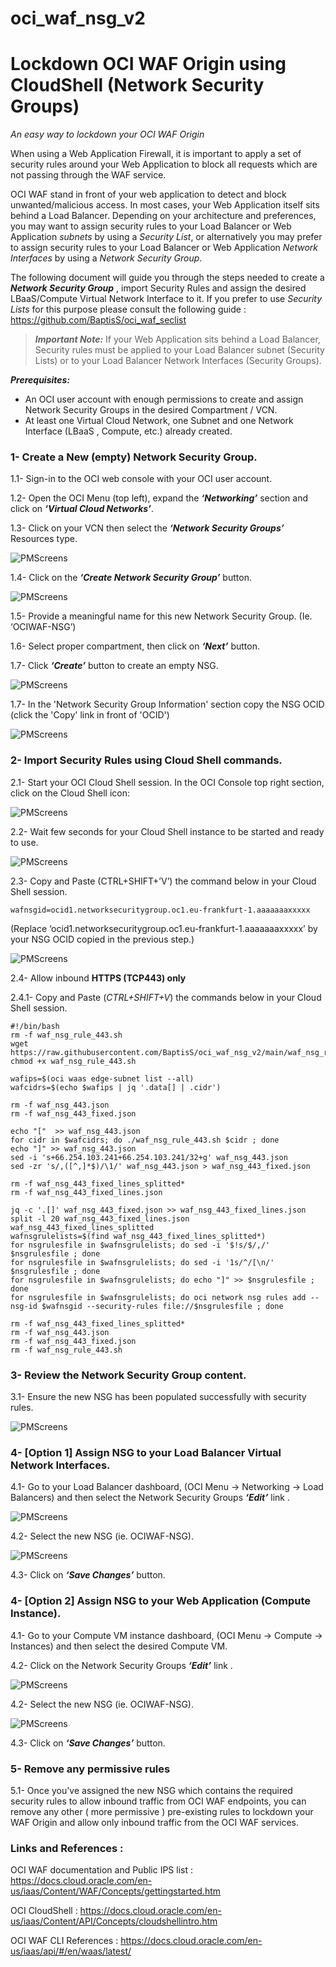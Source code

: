 # oci_waf_nsg_v2
# Lockdown OCI WAF Origin using CloudShell (Network Security Groups) #
_An easy way to lockdown your OCI WAF Origin_ 


When using a Web Application Firewall, it is important to apply a set of security rules around your Web Application to block all requests which are not passing through the WAF service.

OCI WAF stand in front of your web application to detect and block unwanted/malicious access. In most cases, your Web Application itself sits behind a Load Balancer. Depending on your architecture and preferences, you may want to assign security rules to your Load Balancer or Web Application _subnets_ by using a _Security List_, or alternatively you may prefer to assign security rules to your Load Balancer or Web Application _Network Interfaces_ by using a _Network Security Group_.


The following document will guide you through the steps needed to create a ***Network Security Group*** , import Security Rules and assign the desired LBaaS/Compute Virtual Network Interface to it. If you prefer to use _Security Lists_ for this purpose please consult the following guide : https://github.com/BaptisS/oci_waf_seclist




> ***Important Note:*** 
> If your Web Application sits behind a Load Balancer, Security rules must be applied to your Load Balancer subnet (Security Lists) or to your Load Balancer Network Interfaces (Security Groups).


***Prerequisites:***

- An OCI user account with enough permissions to create and assign Network Security Groups in the desired Compartment / VCN. 
- At least one Virtual Cloud Network, one Subnet and one Network Interface (LBaaS , Compute, etc.) already created. 
 
 
 
 
### 1- Create a New (empty) Network Security Group.    

 1.1-	Sign-in to the OCI web console with your OCI user account. 

1.2-	Open the OCI Menu (top left), expand the ***‘Networking’*** section and click on ***‘Virtual Cloud Networks’***.  

1.3-	Click on your VCN then select the ***‘Network Security Groups’*** Resources type. 


![PMScreens](https://github.com/BaptisS/oci_waf_nsg/blob/master/img/01.JPG)


1.4-	Click on the ***‘Create Network Security Group’*** button. 


![PMScreens](https://github.com/BaptisS/oci_waf_nsg/blob/master/img/02.JPG)


1.5-	Provide a meaningful name for this new Network Security Group. (Ie. ‘OCIWAF-NSG’)

1.6-	Select proper compartment, then click on ***‘Next’*** button. 

1.7-  Click ***‘Create’*** button to create an empty NSG. 


![PMScreens](https://github.com/BaptisS/oci_waf_nsg/blob/master/img/03.JPG)


1.7-	In the 'Network Security Group Information' section copy the NSG OCID (click the 'Copy' link in front of 'OCID')  


![PMScreens](https://github.com/BaptisS/oci_waf_nsg/blob/master/img/04.JPG)
 
 
### 2-    Import Security Rules using Cloud Shell commands.

2.1-	Start your OCI Cloud Shell session. In the OCI Console top right section, click on the Cloud Shell icon:  


![PMScreens](https://github.com/BaptisS/oci_waf_nsg/blob/master/img/05.JPG)


2.2-	Wait few seconds for your Cloud Shell instance to be started and ready to use.


![PMScreens](https://github.com/BaptisS/oci_waf_nsg/blob/master/img/06.JPG)


2.3-	Copy and Paste (CTRL+SHIFT+’V’) the command below in your Cloud Shell session.

```
wafnsgid=ocid1.networksecuritygroup.oc1.eu-frankfurt-1.aaaaaaaxxxxx
```
(Replace ‘ocid1.networksecuritygroup.oc1.eu-frankfurt-1.aaaaaaaxxxxx’ by your NSG OCID copied in the previous step.)


![PMScreens](https://github.com/BaptisS/oci_waf_nsg/blob/master/img/07.JPG)


2.4-	Allow inbound **HTTPS (TCP443) only**

2.4.1- Copy and Paste (_CTRL+SHIFT+V_) the commands below in your Cloud Shell session.

```
#!/bin/bash
rm -f waf_nsg_rule_443.sh
wget https://raw.githubusercontent.com/BaptisS/oci_waf_nsg_v2/main/waf_nsg_rule_443.sh
chmod +x waf_nsg_rule_443.sh

wafips=$(oci waas edge-subnet list --all)
wafcidrs=$(echo $wafips | jq '.data[] | .cidr')

rm -f waf_nsg_443.json
rm -f waf_nsg_443_fixed.json

echo "["  >> waf_nsg_443.json
for cidr in $wafcidrs; do ./waf_nsg_rule_443.sh $cidr ; done
echo "]" >> waf_nsg_443.json
sed -i 's+66.254.103.241+66.254.103.241/32+g' waf_nsg_443.json                                            
sed -zr 's/,([^,]*$)/\1/' waf_nsg_443.json > waf_nsg_443_fixed.json

rm -f waf_nsg_443_fixed_lines_splitted*
rm -f waf_nsg_443_fixed_lines.json

jq -c '.[]' waf_nsg_443_fixed.json >> waf_nsg_443_fixed_lines.json
split -l 20 waf_nsg_443_fixed_lines.json waf_nsg_443_fixed_lines_splitted
wafnsgrulelists=$(find waf_nsg_443_fixed_lines_splitted*)
for nsgrulesfile in $wafnsgrulelists; do sed -i '$!s/$/,/' $nsgrulesfile ; done
for nsgrulesfile in $wafnsgrulelists; do sed -i '1s/^/[\n/' $nsgrulesfile ; done
for nsgrulesfile in $wafnsgrulelists; do echo "]" >> $nsgrulesfile ; done
for nsgrulesfile in $wafnsgrulelists; do oci network nsg rules add --nsg-id $wafnsgid --security-rules file://$nsgrulesfile ; done

rm -f waf_nsg_443_fixed_lines_splitted*
rm -f waf_nsg_443.json
rm -f waf_nsg_443_fixed.json
rm -f waf_nsg_rule_443.sh
```


### 3-    Review the Network Security Group content. 

3.1-	Ensure the new NSG has been populated successfully with security rules.


![PMScreens](https://github.com/BaptisS/oci_waf_nsg/blob/master/img/08.JPG)



### 4-   [Option 1] Assign NSG to your Load Balancer Virtual Network Interfaces.
4.1-	Go to your Load Balancer dashboard, (OCI Menu -> Networking -> Load Balancers) and then select the Network Security Groups ***‘Edit’*** link . 


![PMScreens](https://github.com/BaptisS/oci_waf_nsg/blob/master/img/09.JPG)


4.2-	Select the new NSG (ie. OCIWAF-NSG). 


![PMScreens](https://github.com/BaptisS/oci_waf_nsg/blob/master/img/10.JPG)


4.3-	Click on ***‘Save Changes’*** button.  

### 4-   [Option 2] Assign NSG to your Web Application (Compute Instance).
4.1-	Go to your Compute VM instance dashboard, (OCI Menu -> Compute -> Instances) and then select the desired Compute VM.

4.2- Click on the Network Security Groups ***‘Edit’*** link . 


![PMScreens](https://github.com/BaptisS/oci_waf_nsg/blob/master/img/11.JPG)


4.2-	Select the new NSG (ie. OCIWAF-NSG). 


![PMScreens](https://github.com/BaptisS/oci_waf_nsg/blob/master/img/12.JPG)


4.3-	Click on ***‘Save Changes’*** button.  



### 5-   Remove any permissive rules 
5.1-	Once you've assigned the new NSG which contains the required security rules to allow inbound traffic from OCI WAF endpoints, you can remove any other ( more permissive ) pre-existing rules to lockdown your WAF Origin and allow only inbound traffic from the OCI WAF services.






### Links and References :


OCI WAF documentation and Public IPS list : https://docs.cloud.oracle.com/en-us/iaas/Content/WAF/Concepts/gettingstarted.htm


OCI CloudShell : https://docs.cloud.oracle.com/en-us/iaas/Content/API/Concepts/cloudshellintro.htm


OCI WAF CLI References : https://docs.cloud.oracle.com/en-us/iaas/api/#/en/waas/latest/

